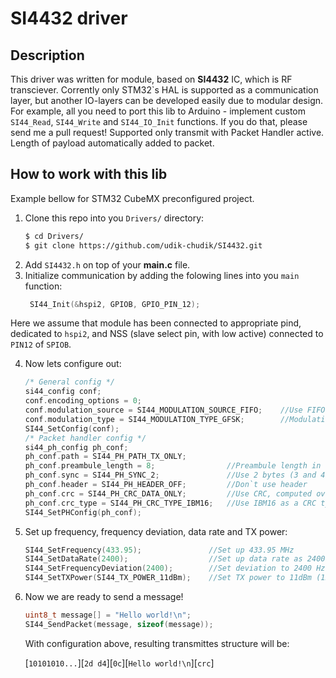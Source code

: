 # SI4432 driver
## Description
This driver was written for module, based on **SI4432** IC, which is RF transciever. Corrently only STM32\`s HAL is supported as a communication layer, but another IO-layers can be developed easily due to modular design. For example, all you need to port this lib to Arduino - implement custom `SI44_Read`, `SI44_Write` and `SI44_IO_Init` functions. If you do that, please send me a pull request!
Supported only transmit with Packet Handler active. Length of payload automatically added to packet.
## How to work with this lib
Example bellow for STM32 CubeMX preconfigured project.
1. Clone this repo into you `Drivers/` directory:
   ```bash
   $ cd Drivers/
   $ git clone https://github.com/udik-chudik/SI4432.git
   ```
2. Add `SI4432.h` on top of your **main.c** file.
3. Initialize communication by adding the folowing lines into you `main` function:
   ```C
    SI44_Init(&hspi2, GPIOB, GPIO_PIN_12);

   ```
Here we assume that module has been connected to appropriate pind, dedicated to `hspi2`, and NSS (slave select pin, with low active) connected to `PIN12` of `SPIOB`.

4. Now lets configure out:
   ```C
   /* General config */
   si44_config conf;
   conf.encoding_options = 0;
   conf.modulation_source = SI44_MODULATION_SOURCE_FIFO;    //Use FIFO mode
   conf.modulation_type = SI44_MODULATION_TYPE_GFSK;        //Modulation GFSK
   SI44_SetConfig(conf);
   /* Packet handler config */
   si44_ph_config ph_conf;
   ph_conf.path = SI44_PH_PATH_TX_ONLY;
   ph_conf.preambule_length = 8;                //Preambule length in nibbles (8 * 4 -> 32 bits)
   ph_conf.sync = SI44_PH_SYNC_2;               //Use 2 bytes (3 and 4) length sync-word
   ph_conf.header = SI44_PH_HEADER_OFF;         //Don`t use header
   ph_conf.crc = SI44_PH_CRC_DATA_ONLY;         //Use CRC, computed over data only
   ph_conf.crc_type = SI44_PH_CRC_TYPE_IBM16;   //Use IBM16 as a CRC type
   SI44_SetPHConfig(ph_conf);
   ```
5. Set up frequency, frequency deviation, data rate and TX power:
   ```C
   SI44_SetFrequency(433.95);               //Set up 433.95 MHz
   SI44_SetDataRate(2400);                  //Set up data rate as 2400 bit/sec
   SI44_SetFrequencyDeviation(2400);        //Set deviation to 2400 Hz (BH=1 for baud=2400
   SI44_SetTXPower(SI44_TX_POWER_11dBm);    //Set TX power to 11dBm (12.5 mW)
   ```

6. Now we are ready to send a message!
   ```C
   uint8_t message[] = "Hello world!\n";
   SI44_SendPacket(message, sizeof(message));
   ```

   With configuration above, resulting transmittes structure will be:

   [`10101010...`][`2d d4`][`0c`][`Hello world!\n`][`crc`]